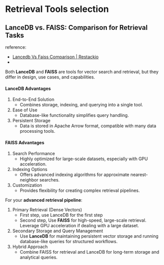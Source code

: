 # Retrieval Tools selection

## LanceDB vs. FAISS: Comparison for Retrieval Tasks

reference:

- [Lancedb Vs Faiss Comparison | Restackio](https://www.restack.io/p/lancedb-answer-vs-faiss-cat-ai)
- 

Both **LanceDB** and **FAISS** are tools for vector search and retrieval, but they differ in design, use cases, and capabilities. 

#### **LanceDB Advantages**

1. End-to-End Solution
   - Combines storage, indexing, and querying into a single tool.
2. Ease of Use
   - Database-like functionality simplifies query handling.
3. Persistent Storage
   - Data is stored in Apache Arrow format, compatible with many data processing tools.

#### **FAISS Advantages**

1. Search Performance
   - Highly optimized for large-scale datasets, especially with GPU acceleration.
2. Indexing Options
   - Offers advanced indexing algorithms for approximate nearest-neighbor searches.
3. Customization
   - Provides flexibility for creating complex retrieval pipelines.

For your **advanced retrieval pipeline**:

1. Primary Retrieval (Dense Vectors)
   - First step, use LanceDB for the first step
   - Second step, Use **FAISS** for high-speed, large-scale retrieval. Leverage GPU acceleration if dealing with a large dataset.
2. Secondary Storage and Query Management
   - Use **LanceDB** for maintaining persistent vector storage and running database-like queries for structured workflows.
3. Hybrid Approach
   - Combine FAISS for retrieval and LanceDB for long-term storage and analytical queries.